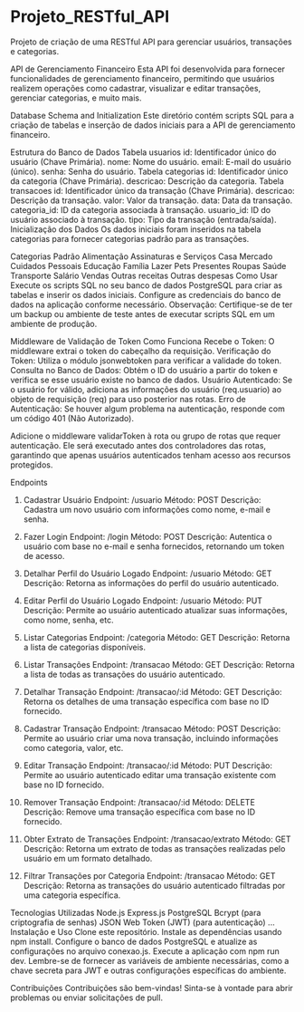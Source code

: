 # Projeto_RESTful_API
Projeto de criação de  uma RESTful API para gerenciar usuários, transações e categorias.



API de Gerenciamento Financeiro
Esta API foi desenvolvida para fornecer funcionalidades de gerenciamento financeiro, permitindo que usuários realizem operações como cadastrar, visualizar e editar transações, gerenciar categorias, e muito mais.


Database Schema and Initialization
Este diretório contém scripts SQL para a criação de tabelas e inserção de dados iniciais para a API de gerenciamento financeiro.

Estrutura do Banco de Dados
Tabela usuarios
id: Identificador único do usuário (Chave Primária).
nome: Nome do usuário.
email: E-mail do usuário (único).
senha: Senha do usuário.
Tabela categorias
id: Identificador único da categoria (Chave Primária).
descricao: Descrição da categoria.
Tabela transacoes
id: Identificador único da transação (Chave Primária).
descricao: Descrição da transação.
valor: Valor da transação.
data: Data da transação.
categoria_id: ID da categoria associada à transação.
usuario_id: ID do usuário associado à transação.
tipo: Tipo da transação (entrada/saída).
Inicialização dos Dados
Os dados iniciais foram inseridos na tabela categorias para fornecer categorias padrão para as transações.

Categorias Padrão
Alimentação
Assinaturas e Serviços
Casa
Mercado
Cuidados Pessoais
Educação
Família
Lazer
Pets
Presentes
Roupas
Saúde
Transporte
Salário
Vendas
Outras receitas
Outras despesas
Como Usar
Execute os scripts SQL no seu banco de dados PostgreSQL para criar as tabelas e inserir os dados iniciais.
Configure as credenciais do banco de dados na aplicação conforme necessário.
Observação: Certifique-se de ter um backup ou ambiente de teste antes de executar scripts SQL em um ambiente de produção.

Middleware de Validação de Token
Como Funciona
Recebe o Token: O middleware extrai o token do cabeçalho da requisição.
Verificação do Token: Utiliza o módulo jsonwebtoken para verificar a validade do token.
Consulta no Banco de Dados: Obtém o ID do usuário a partir do token e verifica se esse usuário existe no banco de dados.
Usuário Autenticado: Se o usuário for válido, adiciona as informações do usuário (req.usuario) ao objeto de requisição (req) para uso posterior nas rotas.
Erro de Autenticação: Se houver algum problema na autenticação, responde com um código 401 (Não Autorizado).

Adicione o middleware validarToken à rota ou grupo de rotas que requer autenticação. Ele será executado antes dos controladores das rotas, garantindo que apenas usuários autenticados tenham acesso aos recursos protegidos.

Endpoints
1. Cadastrar Usuário
Endpoint: /usuario
Método: POST
Descrição: Cadastra um novo usuário com informações como nome, e-mail e senha.

2. Fazer Login
Endpoint: /login
Método: POST
Descrição: Autentica o usuário com base no e-mail e senha fornecidos, retornando um token de acesso.

3. Detalhar Perfil do Usuário Logado
Endpoint: /usuario
Método: GET
Descrição: Retorna as informações do perfil do usuário autenticado.

4. Editar Perfil do Usuário Logado
Endpoint: /usuario
Método: PUT
Descrição: Permite ao usuário autenticado atualizar suas informações, como nome, senha, etc.

5. Listar Categorias
Endpoint: /categoria
Método: GET
Descrição: Retorna a lista de categorias disponíveis.

6. Listar Transações
Endpoint: /transacao
Método: GET
Descrição: Retorna a lista de todas as transações do usuário autenticado.

7. Detalhar Transação
Endpoint: /transacao/:id
Método: GET
Descrição: Retorna os detalhes de uma transação específica com base no ID fornecido.

8. Cadastrar Transação
Endpoint: /transacao
Método: POST
Descrição: Permite ao usuário criar uma nova transação, incluindo informações como categoria, valor, etc.

9. Editar Transação
Endpoint: /transacao/:id
Método: PUT
Descrição: Permite ao usuário autenticado editar uma transação existente com base no ID fornecido.

10. Remover Transação
Endpoint: /transacao/:id
Método: DELETE
Descrição: Remove uma transação específica com base no ID fornecido.

11. Obter Extrato de Transações 
Endpoint: /transacao/extrato
Método: GET
Descrição: Retorna um extrato de todas as transações realizadas pelo usuário em um formato detalhado.

12. Filtrar Transações por Categoria 
Endpoint: /transacao
Método: GET
Descrição: Retorna as transações do usuário autenticado filtradas por uma categoria específica.

Tecnologias Utilizadas
Node.js
Express.js
PostgreSQL
Bcrypt (para criptografia de senhas)
JSON Web Token (JWT) (para autenticação)
...
Instalação e Uso
Clone este repositório.
Instale as dependências usando npm install.
Configure o banco de dados PostgreSQL e atualize as configurações no arquivo conexao.js.
Execute a aplicação com npm run dev.
Lembre-se de fornecer as variáveis de ambiente necessárias, como a chave secreta para JWT e outras configurações específicas do ambiente.

Contribuições
Contribuições são bem-vindas! Sinta-se à vontade para abrir problemas ou enviar solicitações de pull.
